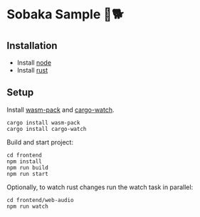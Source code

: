 # Sobaka Sample 🥁🐕

## Installation

- Install [node](https://nodejs.org/en/)
- Install [rust](https://www.rust-lang.org/tools/install)

## Setup

Install [wasm-pack](https://github.com/rustwasm/wasm-pack) and [cargo-watch](hhttps://crates.io/crates/cargo-watch).

```
cargo install wasm-pack
cargo install cargo-watch
```

Build and start project:

```
cd frontend
npm install
npm run build
npm run start
```

Optionally, to watch rust changes run the watch task in parallel:

```
cd frontend/web-audio
npm run watch
```

